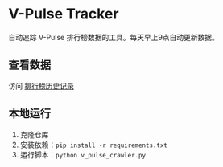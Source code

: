 # V-Pulse Tracker

自动追踪 V-Pulse 排行榜数据的工具。每天早上9点自动更新数据。

## 查看数据

访问 [排行榜历史记录](https://tian-sun.github.io/vpulse-tracker/data/v_pulse_report.html)

## 本地运行

1. 克隆仓库
2. 安装依赖：`pip install -r requirements.txt`
3. 运行脚本：`python v_pulse_crawler.py`
